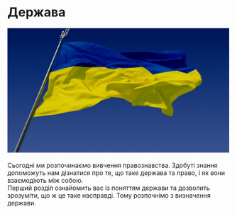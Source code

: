 # Держава

<div class="center">
<img src="1/maxresdefault (1).jpg" class="center" width="500"/>
</div>
<div class="space"><br>
Сьогодні ми розпочинаємо вивчення правознавства. Здобуті знання допоможуть нам дізнатися про те, що таке держава та право, і як вони взаємодіють між собою.   <br>   
Перший розділ ознайомить вас із поняттям держави та дозволить зрозуміти, що ж це таке насправді. Тому розпочнімо з визначення держави.   
</div>